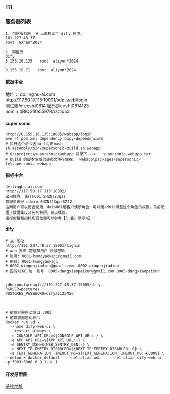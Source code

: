 ### 111




### 服务器列表
```shell
1. 电信服务器  # 上面启动了 dify 环境,
101.227.48.37
root  GXhan*2024

2. 阿里云  
dify 
8.155.16.135   root  aliyun*2024

8.155.19.71   root  aliyun*2024  
```

#### 数据中台
地址： dp.linghu-ai.com    
http://117.50.17.115:19001/sdp-web/login   
测试账号 ceshi0814 密码是ceshi0814123    
admin    4BlQG1fe5597RAzz1qaz  

#### super sonic 
```
http://8.155.16.135:18005/webapp/login
mvn -f pom.xml dependency:copy-dependencies
# 执行这个命令去build,用bash
sh assembly/bin/supersonic-build.sh webapp
# G:\project\supersonic\webapp 目录下--->   supersonic-webapp.tar
# build 的脚本生成的静态文件存放在:  webapp\packages\supersonic-fe\supersonic-webapp
```
#### 指标中台
```shell
dv.linghu-ai.com  
http://117.50.17.115:18002/     
试用账号  data001 SHZN!23qaz  
管理员账号 admin SHZN!23qaz8712  
这两用户可以配合使用，data001是客户演示角色，可以用admin调整这个角色的权限。目前配置了数据集以及行列权限，可以体验。  
指标创建和指标可视化都可以参考【5.客户演示域】  
```
#### dify  
```shell
# ip 地址 
http://101.227.48.37:15001/signin
# web 界面 管理员用户 账号密码  
# 账号: 0001-hongyaokeji@gmail.com
# 密码: 0001-hongyaokeji
# 0002-qiuguojiudian@gmail.com  0002-qiuguojiudian
# 国网AIGC 统一账号  0005-dangxiaopeixun@gmail.com 0005-dangxiaopeixun


jdbc:postgresql://101.227.48.37:15005/dify
PGUSER=postgres
POSTGRES_PASSWORD=difyai123456



# 前端容器启动端口 3003  
# 前端容器启动命令  
docker run -d \
  --name dify-web-ui \
  --restart always \
  -e CONSOLE_API_URL=${CONSOLE_API_URL:-} \
  -e APP_API_URL=${APP_API_URL:-} \
  -e SENTRY_DSN=${WEB_SENTRY_DSN:-} \
  -e NEXT_TELEMETRY_DISABLED=${NEXT_TELEMETRY_DISABLED:-0} \
  -e TEXT_GENERATION_TIMEOUT_MS=${TEXT_GENERATION_TIMEOUT_MS:-60000} \
--network docker_default   --net-alias web    --net-alias dify-web-ui -p 3003:3000 0.9.1-ui-1

```

#### 开发原型图
[链接地址](https://rp.mockplus.cn/run/rjyvZ_WhDj/BYtcU-cx-2/PvoDqtluJh?cps=expand&dt=none&ha=0&la=0&nav=1&out=0&rps=expand&rt=1&as=true)  

